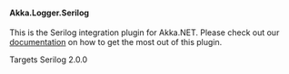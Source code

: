 #### Akka.Logger.Serilog ####

This is the Serilog integration plugin for Akka.NET. Please check out our [documentation](http://getakka.net/docs/Serilog) on how to get the most out of this plugin.

Targets Serilog 2.0.0